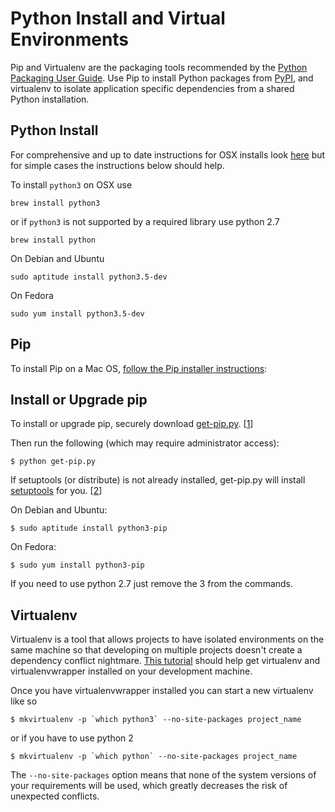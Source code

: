 Python Install and Virtual Environments
=======================================

Pip and Virtualenv are the packaging tools recommended by the [Python Packaging User Guide](https://python-packaging-user-guide.readthedocs.org/en/latest/current.html). Use Pip to install Python packages from [PyPI](https://python-packaging-user-guide.readthedocs.org/en/latest/glossary.html#term-python-package-index-pypi), and virtualenv to isolate application specific dependencies from a shared Python installation.

Python Install
--------------
For comprehensive and up to date instructions for OSX installs look [here](http://docs.python-guide.org/en/latest/starting/install/osx/) but for simple cases the instructions below should help.

To install ``python3``  on OSX use
```
brew install python3
```

or if ``python3`` is not supported by a required library use python 2.7

```
brew install python
```

On Debian and Ubuntu
```
sudo aptitude install python3.5-dev
```
On Fedora
```
sudo yum install python3.5-dev
```

Pip
---

To install Pip on a Mac OS, [follow the Pip installer instructions](http://www.pip-installer.org/en/latest/installing.html):

Install or Upgrade pip
----------------------

To install or upgrade pip, securely download [get-pip.py](https://bootstrap.pypa.io/get-pip.py). [[1](http://www.pip-installer.org/en/latest/installing.html#id5)]

Then run the following (which may require administrator access):
```
$ python get-pip.py
```
If setuptools (or distribute) is not already installed, get-pip.py will install [setuptools](https://pypi.python.org/pypi/setuptools) for you. [[2](http://www.pip-installer.org/en/latest/installing.html#id6)]


On Debian and Ubuntu:
```
$ sudo aptitude install python3-pip
```

On Fedora:
```
$ sudo yum install python3-pip
```

If you need to use python 2.7 just remove the 3 from the commands.

Virtualenv
----------

Virtualenv is a tool that allows projects to have isolated environments on the same machine so that developing on multiple projects doesn't create a dependency conflict nightmare.  [This tutorial](http://docs.python-guide.org/en/latest/dev/virtualenvs/) should help get virtualenv and virtualenvwrapper installed on your development machine.

Once you have virtualenvwrapper installed you can start a new virtualenv like so

```
$ mkvirtualenv -p `which python3` --no-site-packages project_name
```
or if you have to use python 2

```
$ mkvirtualenv -p `which python` --no-site-packages project_name
```

The ``--no-site-packages`` option means that none of the system versions of your requirements will be used, which greatly decreases the risk of unexpected conflicts.
